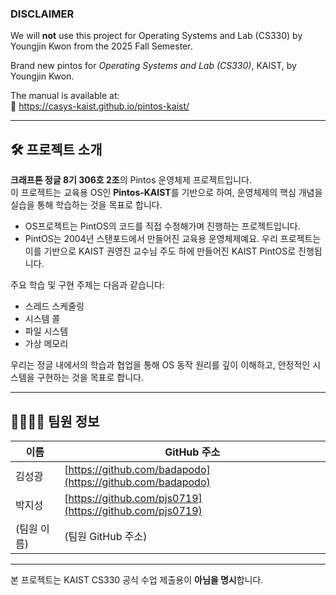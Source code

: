 ### DISCLAIMER

We will **not** use this project for Operating Systems and Lab (CS330) by Youngjin Kwon from the 2025 Fall Semester.

Brand new pintos for *Operating Systems and Lab (CS330)*, KAIST, by Youngjin Kwon.

The manual is available at:  
📖 https://casys-kaist.github.io/pintos-kaist/

---

## 🛠️ 프로젝트 소개

**크래프톤 정글 8기 306호 2조**의 Pintos 운영체제 프로젝트입니다.  
이 프로젝트는 교육용 OS인 **Pintos-KAIST**를 기반으로 하여, 운영체제의 핵심 개념을 실습을 통해 학습하는 것을 목표로 합니다.

* OS프로젝트는 PintOS의 코드를 직접 수정해가며 진행하는 프로젝트입니다.
* PintOS는 2004년 스탠포드에서 만들어진 교육용 운영체제예요. 우리 프로젝트는 이를 기반으로 KAIST 권영진 교수님 주도 하에 만들어진 KAIST PintOS로 진행됩니다.

주요 학습 및 구현 주제는 다음과 같습니다:

- 스레드 스케줄링
- 시스템 콜
- 파일 시스템
- 가상 메모리

우리는 정글 내에서의 학습과 협업을 통해 OS 동작 원리를 깊이 이해하고, 안정적인 시스템을 구현하는 것을 목표로 합니다.

---

## 👨‍👩‍👧‍👦 팀원 정보

| 이름 | GitHub 주소 |
|------|--------------|
| 김성광 | [https://github.com/badapodo](https://github.com/badapodo) |
| 박지성 | [https://github.com/pjs0719](https://github.com/pjs0719) |
| (팀원 이름) | (팀원 GitHub 주소) |

---

본 프로젝트는 KAIST CS330 공식 수업 제출용이 **아님을 명시**합니다.
